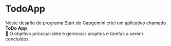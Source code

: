 # TodoApp

<p> Neste desafio do programa Start do Capgemini criei um aplicativo chamado <strong>ToDo App</strong><br>
    💎 O objetivo principal dele é gerenciar projetos e tarefas a serem concluídos. </p>
